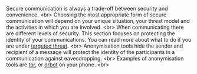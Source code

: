 
Secure communication is always a trade-off between security and convenience. 
&lt;br&gt;
Choosing the most appropriate form of secure communication will depend on your unique situation, your threat model and the activities in which you are involved.
&lt;br&gt;
When communicating there are different levels of security. This section focuses on protecting the identity of your communications. You can read more about what to do if you are under [targeted threat](5-learn-targeted.md).
&lt;br&gt;
Anonymisation tools hide the sender and recipient of a message will protect the identity of the participants in a communication against eavesdropping.
&lt;br&gt;
Examples of anonymisation tools are [tor](en/topics/tool-4-tor/0-getting-started/index.md), or [orbot](en/topics/tool-5-orbot/0-getting-started/index.md) on your phone.
&lt;br&gt;